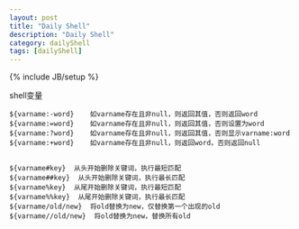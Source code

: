 ```yaml
---
layout: post
title: "Daily Shell"
description: "Daily Shell"
category: dailyShell
tags: [dailyShell]
---
```

{% include JB/setup %}

shell变量

    ${varname:-word}    如varname存在且非null，则返回其值，否则返回word
    ${varname:=word}    如varname存在且非null，则返回其值，否则设置为word
    ${varname:?word}    如varname存在且非null，则返回其值，否则显示varname:word
    ${varname:+word}    如varname存在且非null，则返回word，否则返回null


    ${varname#key}  从头开始删除关键词，执行最短匹配
    ${varname##key}  从头开始删除关键词，执行最长匹配
    ${varname%key}  从尾开始删除关键词，执行最短匹配
    ${varname%%key}  从尾开始删除关键词，执行最长匹配
    ${varname/old/new}  将old替换为new，仅替换第一个出现的old
    ${varname//old/new}  将old替换为new，替换所有old
    

